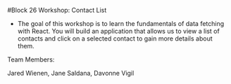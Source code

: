 #Block 26 Workshop: Contact List
 
 - The goal of this workshop is to learn the fundamentals of data fetching with React. You will build an application that allows us to view a list of contacts and click on a selected contact to gain more details about them. 





Team Members:

Jared Wienen,
Jane Saldana,
Davonne Vigil